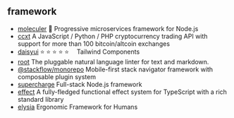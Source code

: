 ## framework

- [moleculer](https://github.com/moleculerjs/moleculer) :rocket: Progressive microservices framework for Node.js
- [ccxt](https://github.com/ccxt/ccxt) A JavaScript / Python / PHP cryptocurrency trading API with support for more than 100 bitcoin/altcoin exchanges
- [daisyui](https://github.com/saadeghi/daisyui) ⭐️ ⭐️ ⭐️ ⭐️ ⭐️  Tailwind Components
- [root](https://github.com/textlint/textlint) The pluggable natural language linter for text and markdown.
- [@stackflow/monorepo](https://github.com/daangn/stackflow) Mobile-first stack navigator framework with composable plugin system
- [supercharge](https://github.com/supercharge/supercharge) Full-stack Node.js framework
- [effect](https://github.com/Effect-TS/effect) A fully-fledged functional effect system for TypeScript with a rich standard library
- [elysia](https://github.com/elysiajs/elysia) Ergonomic Framework for Humans